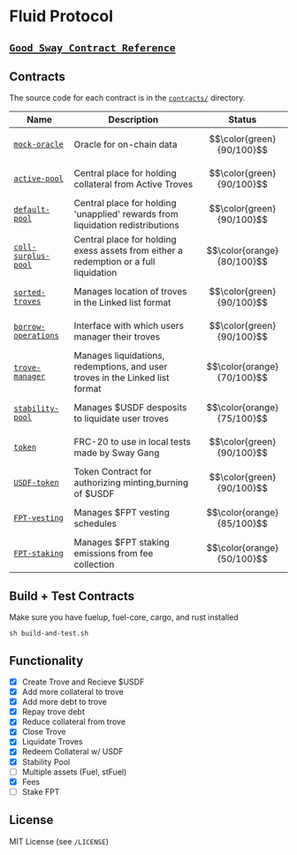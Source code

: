 # Fluid Protocol

## [`Good Sway Contract Reference`](https://github.com/FuelLabs/sway-applications/tree/master/AMM/project)

Contracts
---------

The source code for each contract is in the [`contracts/`](contracts/)
directory.

| Name                                               | Description                            | Status |
| -------------------------------------------------- | -------------------------------------- | ------- |
| [`mock-oracle`](contracts/mock-oracle-contract)       | Oracle for on-chain data | $$\color{green}{90/100}$$
| [`active-pool`](contracts/active-pool-contract)       | Central place for holding collateral from Active Troves | $$\color{green}{90/100}$$
| [`default-pool`](contracts/default-pool-contract)       | Central place for holding 'unapplied' rewards from liquidation redistributions | $$\color{green}{90/100}$$
| [`coll-surplus-pool`](contracts/coll-surplus-pool-contract)       | Central place for holding exess assets from either a redemption or a full liquidation | $$\color{orange}{80/100}$$
| [`sorted-troves`](contracts/sorted-troves-contract)       | Manages location of troves in the Linked list format | $$\color{green}{90/100}$$
| [`borrow-operations`](contracts/borrow-operations-contract)   | Interface with which users manager their troves | $$\color{green}{90/100}$$ |
| [`trove-manager`](contracts/trove-manager-contract)       | Manages liquidations, redemptions, and user troves in the Linked list format |$$\color{orange}{70/100}$$
| [`stability-pool`](contracts/stability-pool-contract)       | Manages $USDF desposits to liquidate user troves | $$\color{orange}{75/100}$$
| [`token`](contracts/token-contract)       | FRC-20 to use in local tests made by Sway Gang | $$\color{green}{90/100}$$
| [`USDF-token`](contracts/usdf-token-contract)       | Token Contract for authorizing minting,burning of $USDF | $$\color{green}{90/100}$$
| [`FPT-vesting`](contracts/vesting-contract)       | Manages $FPT vesting schedules | $$\color{orange}{85/100}$$
| [`FPT-staking`](contracts/staking-contract)       | Manages $FPT staking emissions from fee collection | $$\color{orange}{50/100}$$ |

Build + Test Contracts
-------------------------------

Make sure you have fuelup, fuel-core, cargo, and rust installed 

```
sh build-and-test.sh
```

Functionality
-------------------------------
- [x] Create Trove and Recieve $USDF
- [x] Add more collateral to trove
- [x] Add more debt to trove
- [x] Repay trove debt 
- [x] Reduce collateral from trove
- [x] Close Trove
- [x] Liquidate Troves
- [x] Redeem Collateral w/ USDF
- [x] Stability Pool
- [ ] Multiple assets (Fuel, stFuel)
- [x] Fees
- [ ] Stake FPT

License
-------

MIT License (see `/LICENSE`)
